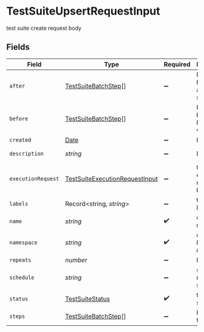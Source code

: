 # TestSuiteUpsertRequestInput

test suite create request body


## Fields

| Field                                                                                         | Type                                                                                          | Required                                                                                      | Description                                                                                   | Example                                                                                       |
| --------------------------------------------------------------------------------------------- | --------------------------------------------------------------------------------------------- | --------------------------------------------------------------------------------------------- | --------------------------------------------------------------------------------------------- | --------------------------------------------------------------------------------------------- |
| `after`                                                                                       | [TestSuiteBatchStep](../../models/shared/testsuitebatchstep.md)[]                             | :heavy_minus_sign:                                                                            | Run these batch steps after whole suite                                                       | [object Object]                                                                               |
| `before`                                                                                      | [TestSuiteBatchStep](../../models/shared/testsuitebatchstep.md)[]                             | :heavy_minus_sign:                                                                            | Run these batch steps before whole suite                                                      | [object Object]                                                                               |
| `created`                                                                                     | [Date](https://developer.mozilla.org/en-US/docs/Web/JavaScript/Reference/Global_Objects/Date) | :heavy_minus_sign:                                                                            | N/A                                                                                           |                                                                                               |
| `description`                                                                                 | *string*                                                                                      | :heavy_minus_sign:                                                                            | N/A                                                                                           | collection of tests                                                                           |
| `executionRequest`                                                                            | [TestSuiteExecutionRequestInput](../../models/shared/testsuiteexecutionrequestinput.md)       | :heavy_minus_sign:                                                                            | test suite execution request body                                                             |                                                                                               |
| `labels`                                                                                      | Record<string, *string*>                                                                      | :heavy_minus_sign:                                                                            | test suite labels                                                                             | [object Object]                                                                               |
| `name`                                                                                        | *string*                                                                                      | :heavy_check_mark:                                                                            | object name                                                                                   | name                                                                                          |
| `namespace`                                                                                   | *string*                                                                                      | :heavy_check_mark:                                                                            | object kubernetes namespace                                                                   | testkube                                                                                      |
| `repeats`                                                                                     | *number*                                                                                      | :heavy_minus_sign:                                                                            | N/A                                                                                           | 1                                                                                             |
| `schedule`                                                                                    | *string*                                                                                      | :heavy_minus_sign:                                                                            | schedule to run test suite                                                                    | * * * * *                                                                                     |
| `status`                                                                                      | [TestSuiteStatus](../../models/shared/testsuitestatus.md)                                     | :heavy_check_mark:                                                                            | test suite status                                                                             |                                                                                               |
| `steps`                                                                                       | [TestSuiteBatchStep](../../models/shared/testsuitebatchstep.md)[]                             | :heavy_minus_sign:                                                                            | Batch steps to run                                                                            | [object Object]                                                                               |